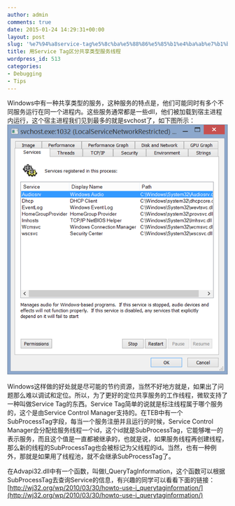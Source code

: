 ```yaml
---
author: admin
comments: true
date: 2015-01-24 14:29:31+00:00
layout: post
slug: '%e7%94%a8service-tag%e5%8c%ba%e5%88%86%e5%85%b1%e4%ba%ab%e7%b1%bb%e5%9e%8b%e6%9c%8d%e5%8a%a1%e7%ba%bf%e7%a8%8b'
title: 用Service Tag区分共享类型服务线程
wordpress_id: 513
categories:
- Debugging
- Tips
---
```


Windows中有一种共享类型的服务，这种服务的特点是，他们可能同时有多个不同服务运行在同一个进程内。这些服务通常都是一些dll，他们被加载到宿主进程内运行，这个宿主进程我们见到最多的就是svchost了，如下图所示：
[![20150124220922](/uploads/2015/01/20150124220922.png)](/uploads/2015/01/20150124220922.png)

Windows这样做的好处就是尽可能的节约资源，当然不好地方就是，如果出了问题那么难以调试和定位。所以，为了更好的定位共享服务的工作线程，微软支持了一种叫做Service Tag的东西。Service Tag简单的说就是标注线程属于哪个服务的，这个是由Service Control Manager支持的。在TEB中有一个SubProcessTag字段，每当一个服务注册并且运行的时候，Service Control Manager会分配给服务线程一个id，这个id就是SubProcessTag，它能够唯一的表示服务，而且这个值是一直都被继承的，也就是说，如果服务线程再创建线程，那么新的线程的SubProcessTag也会被标记为父线程的id。当然，也有一种例外，那就是如果用了线程池，就不会继承SubProcessTag了。

在Advapi32.dll中有一个函数，叫做I_QueryTagInformation，这个函数可以根据SubProcessTag去查询Service的信息，有兴趣的同学可以看看下面的链接：[http://wj32.org/wp/2010/03/30/howto-use-i_querytaginformation/](http://wj32.org/wp/2010/03/30/howto-use-i_querytaginformation/)
